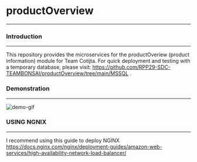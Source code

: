 # productOverview
---
### Introduction
---
This repository provides the microservices for the productOveriew (product information) module for Team Cotijta. For quick deployment and testing with a temporary database, please visit: https://github.com/RPP29-SDC-TEAMBONSAI/productOverview/tree/main/MSSQL .

### Demonstration
---
![demo-gif](https://github.com/FEC-RPP29-cotija/Front-End-Capstone/blob/main/FECdemo1.0.gif)

### USING NGNIX
---
I recommend using this guide to deploy NGINX https://docs.nginx.com/nginx/deployment-guides/amazon-web-services/high-availability-network-load-balancer/ 

